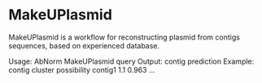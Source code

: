 # MakeUPlasmid
MakeUPlasmid is a workflow for reconstructing plasmid from contigs sequences, based on experienced database.

Usage: AbNorm MakeUPlasmid query
Output: contig  prediction
Example:
contig  cluster possibility
contig1 1.1 0.963
...
